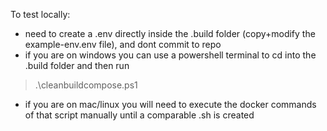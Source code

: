 To test locally:
- need to create a .env directly inside the .build folder (copy+modify the example-env.env file), and dont commit to repo
- if you are on windows you can use a powershell terminal to cd into the .build folder and then run
>.\cleanbuildcompose.ps1

- if you are on mac/linux you will need to execute the docker commands of that script manually until a comparable .sh is created